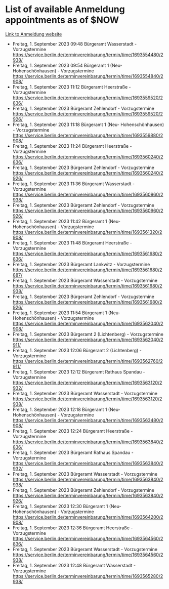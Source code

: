 # List of available Anmeldung appointments as of $NOW
[Link to Anmeldung website](https://service.berlin.de/terminvereinbarung/termin/tag.php?termin=1&anliegen[]=120686&dienstleisterlist=122210,122217,327316,122219,327312,122227,327314,122231,327346,122243,327348,122254,122252,329742,122260,329745,122262,329748,122271,327278,122273,327274,122277,327276,330436,122280,327294,122282,327290,122284,327292,122291,327270,122285,327266,122286,327264,122296,327268,150230,329760,122297,327286,122294,327284,122312,329763,122314,329775,122304,327330,122311,327334,122309,327332,317869,122281,327352,122279,329772,122283,122276,327324,122274,327326,122267,329766,122246,327318,122251,327320,122257,327322,122208,327298,122226,327300&herkunft=http%3A%2F%2Fservice.berlin.de%2Fdienstleistung%2F120686%2F)
- Freitag, 1. September 2023 09:48 Bürgeramt Wasserstadt - Vorzugstermine https://service.berlin.de/terminvereinbarung/termin/time/1693554480/2938/
- Freitag, 1. September 2023 09:54 Bürgeramt 1 (Neu- Hohenschönhausen) - Vorzugstermine https://service.berlin.de/terminvereinbarung/termin/time/1693554840/2908/
- Freitag, 1. September 2023 11:12 Bürgeramt Heerstraße - Vorzugstermine https://service.berlin.de/terminvereinbarung/termin/time/1693559520/2836/
- Freitag, 1. September 2023  Bürgeramt Zehlendorf - Vorzugstermine https://service.berlin.de/terminvereinbarung/termin/time/1693559520/2926/
- Freitag, 1. September 2023 11:18 Bürgeramt 1 (Neu- Hohenschönhausen) - Vorzugstermine https://service.berlin.de/terminvereinbarung/termin/time/1693559880/2908/
- Freitag, 1. September 2023 11:24 Bürgeramt Heerstraße - Vorzugstermine https://service.berlin.de/terminvereinbarung/termin/time/1693560240/2836/
- Freitag, 1. September 2023  Bürgeramt Zehlendorf - Vorzugstermine https://service.berlin.de/terminvereinbarung/termin/time/1693560240/2926/
- Freitag, 1. September 2023 11:36 Bürgeramt Wasserstadt - Vorzugstermine https://service.berlin.de/terminvereinbarung/termin/time/1693560960/2938/
- Freitag, 1. September 2023  Bürgeramt Zehlendorf - Vorzugstermine https://service.berlin.de/terminvereinbarung/termin/time/1693560960/2926/
- Freitag, 1. September 2023 11:42 Bürgeramt 1 (Neu- Hohenschönhausen) - Vorzugstermine https://service.berlin.de/terminvereinbarung/termin/time/1693561320/2908/
- Freitag, 1. September 2023 11:48 Bürgeramt Heerstraße - Vorzugstermine https://service.berlin.de/terminvereinbarung/termin/time/1693561680/2836/
- Freitag, 1. September 2023  Bürgeramt Lankwitz - Vorzugstermine https://service.berlin.de/terminvereinbarung/termin/time/1693561680/2887/
- Freitag, 1. September 2023  Bürgeramt Wasserstadt - Vorzugstermine https://service.berlin.de/terminvereinbarung/termin/time/1693561680/2938/
- Freitag, 1. September 2023  Bürgeramt Zehlendorf - Vorzugstermine https://service.berlin.de/terminvereinbarung/termin/time/1693561680/2926/
- Freitag, 1. September 2023 11:54 Bürgeramt 1 (Neu- Hohenschönhausen) - Vorzugstermine https://service.berlin.de/terminvereinbarung/termin/time/1693562040/2908/
- Freitag, 1. September 2023  Bürgeramt 2 (Lichtenberg) - Vorzugstermine https://service.berlin.de/terminvereinbarung/termin/time/1693562040/2911/
- Freitag, 1. September 2023 12:06 Bürgeramt 2 (Lichtenberg) - Vorzugstermine https://service.berlin.de/terminvereinbarung/termin/time/1693562760/2911/
- Freitag, 1. September 2023 12:12 Bürgeramt Rathaus Spandau - Vorzugstermine https://service.berlin.de/terminvereinbarung/termin/time/1693563120/2932/
- Freitag, 1. September 2023  Bürgeramt Wasserstadt - Vorzugstermine https://service.berlin.de/terminvereinbarung/termin/time/1693563120/2938/
- Freitag, 1. September 2023 12:18 Bürgeramt 1 (Neu- Hohenschönhausen) - Vorzugstermine https://service.berlin.de/terminvereinbarung/termin/time/1693563480/2908/
- Freitag, 1. September 2023 12:24 Bürgeramt Heerstraße - Vorzugstermine https://service.berlin.de/terminvereinbarung/termin/time/1693563840/2836/
- Freitag, 1. September 2023  Bürgeramt Rathaus Spandau - Vorzugstermine https://service.berlin.de/terminvereinbarung/termin/time/1693563840/2932/
- Freitag, 1. September 2023  Bürgeramt Wasserstadt - Vorzugstermine https://service.berlin.de/terminvereinbarung/termin/time/1693563840/2938/
- Freitag, 1. September 2023  Bürgeramt Zehlendorf - Vorzugstermine https://service.berlin.de/terminvereinbarung/termin/time/1693563840/2926/
- Freitag, 1. September 2023 12:30 Bürgeramt 1 (Neu- Hohenschönhausen) - Vorzugstermine https://service.berlin.de/terminvereinbarung/termin/time/1693564200/2908/
- Freitag, 1. September 2023 12:36 Bürgeramt Heerstraße - Vorzugstermine https://service.berlin.de/terminvereinbarung/termin/time/1693564560/2836/
- Freitag, 1. September 2023  Bürgeramt Wasserstadt - Vorzugstermine https://service.berlin.de/terminvereinbarung/termin/time/1693564560/2938/
- Freitag, 1. September 2023 12:48 Bürgeramt Wasserstadt - Vorzugstermine https://service.berlin.de/terminvereinbarung/termin/time/1693565280/2938/
